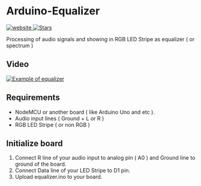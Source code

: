 # Arduino-Equalizer

<div>
  <!-- Version -->
  <a href="https://marktext.github.io/website">
    <img src="https://badge.fury.io/gh/mohammad1ta%2Farduino-equalizer.svg" alt="website">
  </a>
  <!-- Stars -->
  <a href="https://github.com/mohammad1ta/arduino-equalizer">
    <img src="https://img.shields.io/github/stars/mohammad1ta/arduino-equalizer.svg" alt="Stars">
  </a>
</div>
  
Processing of audio signals and showing in RGB LED Stripe as equalizer ( or spectrum )

## Video
[![Example of equalizer](https://img.youtube.com/vi/KQLnBpG5aBg/2.jpg)](https://youtu.be/KQLnBpG5aBg "Arduino equalizer example") 

## Requirements
- NodeMCU or another board ( like Arduino Uno and etc ).
- Audio input lines ( Ground + L or R )
- RGB LED Stripe ( or non RGB )

## Initialize board
1. Connect R line of your audio input to analog pin ( A0 ) and Ground line to ground of the board.
2. Connect Data line of your LED Stripe to D1 pin.
3. Upload equalizer.ino to your board.
